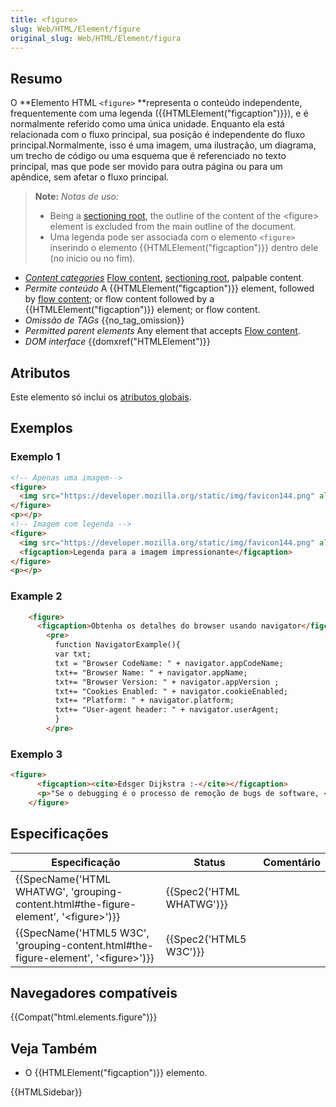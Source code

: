 ```yaml
---
title: <figure>
slug: Web/HTML/Element/figure
original_slug: Web/HTML/Element/figura
---
```

## Resumo

O **Elemento HTML `<figure>` **representa o conteúdo independente, frequentemente com uma legenda ({{HTMLElement("figcaption")}}), e é normalmente referido como uma única unidade. Enquanto ela está relacionada com o fluxo principal, sua posição é independente do fluxo principal.Normalmente, isso é uma imagem, uma ilustração, um diagrama, um trecho de código ou uma esquema que é referenciado no texto principal, mas que pode ser movido para outra página ou para um apêndice, sem afetar o fluxo principal.

> **Note:** _Notas de uso:_
>
> - Being a [sectioning root](/pt-BR/docs/Sections_and_Outlines_of_an_HTML5_document#Sectioning_root), the outline of the content of the \<figure> element is excluded from the main outline of the document.
> - Uma legenda pode ser associada com o elemento `<figure>` inserindo o elemento {{HTMLElement("figcaption")}} dentro dele (no inicio ou no fim).

- _[Content categories](/pt-BR/docs/HTML/Content_categories)_ [Flow content](/pt-BR/docs/HTML/Content_categories#Flow_content), [sectioning root](/pt-BR/docs/Sections_and_Outlines_of_an_HTML5_document#Sectioning_root), palpable content.
- _Permite conteúdo_ A {{HTMLElement("figcaption")}} element, followed by [flow content](/pt-BR/docs/HTML/Content_categories#Flow_content); or flow content followed by a {{HTMLElement("figcaption")}} element; or flow content.
- _Omissão de TAGs_ {{no_tag_omission}}
- _Permitted parent elements_ Any element that accepts [Flow content](/pt-BR/docs/HTML/Content_categories#Flow_content).
- _DOM interface_ {{domxref("HTMLElement")}}

## Atributos

Este elemento só inclui os [atributos globais](/pt-BR/docs/HTML/Global_attributes).

## Exemplos

### Exemplo 1

```html
<!-- Apenas uma imagem-->
<figure>
  <img src="https://developer.mozilla.org/static/img/favicon144.png" alt="Uma imagem impressionante">
</figure>
<p></p>
<!-- Imagem com legenda -->
<figure>
  <img src="https://developer.mozilla.org/static/img/favicon144.png" alt="Uma imagem impressionante">
  <figcaption>Legenda para a imagem impressionante</figcaption>
</figure>
<p></p>
```

### Example 2

```html
    <figure>
      <figcaption>Obtenha os detalhes do browser usando navigator</figcaption>
        <pre>
          function NavigatorExample(){
          var txt;
          txt = "Browser CodeName: " + navigator.appCodeName;
          txt+= "Browser Name: " + navigator.appName;
          txt+= "Browser Version: " + navigator.appVersion ;
          txt+= "Cookies Enabled: " + navigator.cookieEnabled;
          txt+= "Platform: " + navigator.platform;
          txt+= "User-agent header: " + navigator.userAgent;
          }
        </pre>
```

### Exemplo 3

```html
<figure>
      <figcaption><cite>Edsger Dijkstra :-</cite></figcaption>
      <p>"Se o debugging é o processo de remoção de bugs de software, <br /> então programação deve ser o processo de colocá-los"<br /></p>
    </figure>
```

## Especificações

| Especificação                                                                                                            | Status                           | Comentário |
| ------------------------------------------------------------------------------------------------------------------------ | -------------------------------- | ---------- |
| {{SpecName('HTML WHATWG', 'grouping-content.html#the-figure-element', '&lt;figure&gt;')}} | {{Spec2('HTML WHATWG')}} |            |
| {{SpecName('HTML5 W3C', 'grouping-content.html#the-figure-element', '&lt;figure&gt;')}}     | {{Spec2('HTML5 W3C')}}     |            |

## Navegadores compatíveis

{{Compat("html.elements.figure")}}

## Veja Também

- O {{HTMLElement("figcaption")}} elemento.

{{HTMLSidebar}}
